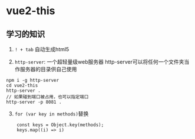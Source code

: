 # vue2-this


## 学习的知识

1. `! + tab` 自动生成html5

2. `http-server`: 一个超轻量级web服务器
http-server可以将任何一个文件夹当作服务器的目录供自己使用

```
npm i -g http-server
cd vue2-this
http-server .
// 如果碰到端口被占用，也可以指定端口
http-server -p 8081 .
```

3. `for (var key in methods)`替换
```
    const keys = Object.key(methods);
    keys.map((i) => i)
```
